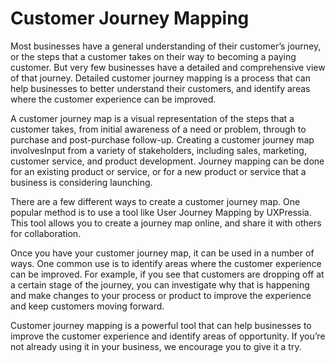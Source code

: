 # Customer Journey Mapping

Most businesses have a general understanding of their customer’s journey, or the steps that a customer takes on their way to becoming a paying customer. But very few businesses have a detailed and comprehensive view of that journey. Detailed customer journey mapping is a process that can help businesses to better understand their customers, and identify areas where the customer experience can be improved.

A customer journey map is a visual representation of the steps that a customer takes, from initial awareness of a need or problem, through to purchase and post-purchase follow-up. Creating a customer journey map involvesInput from a variety of stakeholders, including sales, marketing, customer service, and product development. Journey mapping can be done for an existing product or service, or for a new product or service that a business is considering launching.

There are a few different ways to create a customer journey map. One popular method is to use a tool like User Journey Mapping by UXPressia. This tool allows you to create a journey map online, and share it with others for collaboration.

Once you have your customer journey map, it can be used in a number of ways. One common use is to identify areas where the customer experience can be improved. For example, if you see that customers are dropping off at a certain stage of the journey, you can investigate why that is happening and make changes to your process or product to improve the experience and keep customers moving forward.

Customer journey mapping is a powerful tool that can help businesses to improve the customer experience and identify areas of opportunity. If you’re not already using it in your business, we encourage you to give it a try.
